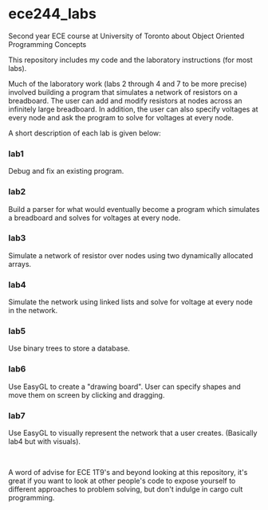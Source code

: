 # ece244_labs
Second year ECE course at University of Toronto about Object Oriented Programming Concepts

This repository includes my code and the laboratory instructions (for most labs).  

Much of the laboratory work (labs 2 through 4 and 7 to be more precise) involved building a program that simulates a network of resistors on a breadboard. The user can add and modify resistors at nodes across an infinitely large breadboard. In addition, the user can also specify voltages at every node and ask the program to solve for voltages at every node. 

A short description of each lab is given below:

### lab1

Debug and fix an existing program.

### lab2

Build a parser for what would eventually become a program which simulates a breadboard and solves for voltages at every node.

### lab3 

Simulate a network of resistor over nodes using two dynamically allocated arrays.

### lab4

Simulate the network using linked lists and solve for voltage at every node in the network.

### lab5

Use binary trees to store a database.

### lab6

Use EasyGL to create a "drawing board". User can specify shapes and move them on screen by clicking and dragging.

### lab7

Use EasyGL to visually represent the network that a user creates. (Basically lab4 but with visuals).

<br>

A word of advise for ECE 1T9's and beyond looking at this repository, it's great if you want to look at other people's code to expose yourself to different approaches to problem solving, but don't indulge in cargo cult programming.
